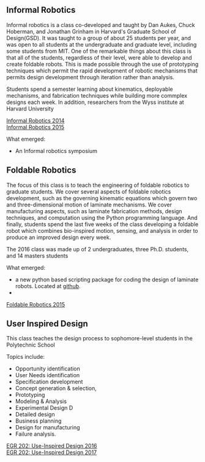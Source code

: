 ---
---

## Informal Robotics

Informal robotics is a class co-developed and taught by Dan Aukes, Chuck Hoberman, and Jonathan Grinham in Harvard's Graduate School of Design(GSD).  It was taught to a group of about 25 students per year, and was open to all students at the undergraduate and graduate level, including some students from MIT.  One of the remarkable things about this class is that all of the students, regardless of their level, were able to develop and create foldable robots.  This is made possible through the use of prototyping techniques which permit the rapid development of robotic mechanisms that permits design development through iteration rather than analysis.

Students spend a semester learning about kinematics, deployable mechanisms, and fabrication techniques while building more commplex designs each week.  In addition, researchers from the Wyss institute at Harvard University

[Informal Robotics 2014](informal-robotics-2014)  
[Informal Robotics 2015](informal-robotics-2015)

What emerged:
* An Informal robotics symposium

## Foldable Robotics

The focus of this class is to teach the engineering of foldable robotics to graduate students.  We cover several aspects of foldable robotics development, such as the governing kinematic equations which govern two and three-dimensional motion of laminate mechanisms.  We cover manufacturing aspects, such as laminate fabrication methods, design techniques, and computation using the Python programming language.  And finally, students spend the last five weeks of the class developing a foldable robot which combines bio-inspired motion, sensing, and analysis in order to produce an improved design every week.  

The 2016 class was made up of 2 undergraduates, three Ph.D. students, and 14 masters students

What emerged:
* a new python based scripting package for coding the design of laminate robots.  Located at [github](https://github.com/idealabasu/code_foldable_robotics).
*

[Foldable Robotics 2015](foldable-robotics-2016)

## User Inspired Design
This class teaches the design process to sophomore-level students in the Polytechnic School

Topics include:
* Opportunity identification
* User Needs identification
* Specification development
* Concept generation & selection,
* Prototyping
* Modeling & Analysis
* Experimental Design D
* Detailed design
* Business planning
* Design for manufacturing
* Failure analysis.

[EGR 202: Use-Inspired Design 2016](egr202-2016)  
[EGR 202: Use-Inspired Design 2017](egr202-2017)
